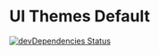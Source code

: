 # UI Themes Default

[![devDependencies Status](https://david-dm.org/marcobiedermann/ui/dev-status.svg?path=packages/ui-themes/default)](https://david-dm.org/marcobiedermann/ui?path=packages/ui-themes/default&type=dev)
